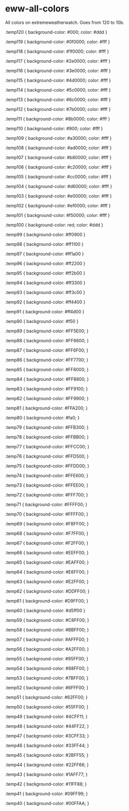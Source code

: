 # eww-all-colors
All colors on extremeweatherwatch. Goes from 120 to 10b.

.temp120 {
    background-color: #000;
    color: #ddd
}

.temp119 {
    background-color: #0f0000;
    color: #fff
}

.temp118 {
    background-color: #1f0000;
    color: #fff
}

.temp117 {
    background-color: #2e0000;
    color: #fff
}

.temp116 {
    background-color: #3e0000;
    color: #fff
}

.temp115 {
    background-color: #4d0000;
    color: #fff
}

.temp114 {
    background-color: #5c0000;
    color: #fff
}

.temp113 {
    background-color: #6c0000;
    color: #fff
}

.temp112 {
    background-color: #7b0000;
    color: #fff
}

.temp111 {
    background-color: #8b0000;
    color: #fff
}

.temp110 {
    background-color: #900;
    color: #fff
}

.temp109 {
    background-color: #a30000;
    color: #fff
}

.temp108 {
    background-color: #ad0000;
    color: #fff
}

.temp107 {
    background-color: #b80000;
    color: #fff
}

.temp106 {
    background-color: #c20000;
    color: #fff
}

.temp105 {
    background-color: #cc0000;
    color: #fff
}

.temp104 {
    background-color: #d60000;
    color: #fff
}

.temp103 {
    background-color: #e00000;
    color: #fff
}

.temp102 {
    background-color: #ef0000;
    color: #fff
}

.temp101 {
    background-color: #f50000;
    color: #fff
}

.temp100 {
    background-color: red;
    color: #ddd
}

.temp99 {
    background-color: #ff0900
}

.temp98 {
    background-color: #ff1100
}

.temp97 {
    background-color: #ff1a00
}

.temp96 {
    background-color: #ff2200
}

.temp95 {
    background-color: #ff2b00
}

.temp94 {
    background-color: #ff3300
}

.temp93 {
    background-color: #ff3c00
}

.temp92 {
    background-color: #ff4400
}

.temp91 {
    background-color: #ff4d00
}

.temp90 {
    background-color: #f50
}

.temp89 {
    background-color: #FF5E00;
}

.temp88 {
    background-color: #FF6600;
}

.temp87 {
    background-color: #FF6F00;
}

.temp86 {
    background-color: #FF7700;
}

.temp85 {
    background-color: #FF8000;
}

.temp84 {
    background-color: #FF8800;
}

.temp83 {
    background-color: #FF9100;
}

.temp82 {
    background-color: #FF9900;
}

.temp81 {
    background-color: #FFA200;
}

.temp80 {
    background-color: #fa0;
}

.temp79 {
    background-color: #FFB300;
}

.temp78 {
    background-color: #FFBB00;
}

.temp77 {
    background-color: #FFCC00;
}

.temp76 {
    background-color: #FFD500;
}

.temp75 {
    background-color: #FFDD00;
}

.temp74 {
    background-color: #FFE600;
}

.temp73 {
    background-color: #FFEE00;
}

.temp72 {
    background-color: #FFF700;
}

.temp71 {
    background-color: #FFFF00;
}

.temp70 {
    background-color: #FFFF00;
}

.temp69 {
    background-color: #FBFF00;
}

.temp68 {
    background-color: #F7FF00;
}

.temp67 {
    background-color: #F2FF00;
}

.temp66 {
    background-color: #EEFF00;
}

.temp65 {
    background-color: #EAFF00;
}

.temp64 {
    background-color: #E6FF00;
}

.temp63 {
    background-color: #E2FF00;
}

.temp62 {
    background-color: #DDFF00;
}

.temp61 {
    background-color: #D9FF00;
}

.temp60 {
    background-color: #d5ff00
}

.temp59 {
    background-color: #C8FF00;
}

.temp58 {
    background-color: #BBFF00;
}

.temp57 {
    background-color: #AFFF00;
}

.temp56 {
    background-color: #A2FF00;
}

.temp55 {
    background-color: #95FF00;
}

.temp54 {
    background-color: #88FF00;
}

.temp53 {
    background-color: #7BFF00;
}

.temp52 {
    background-color: #6FFF00;
}

.temp51 {
    background-color: #62FF00;
}

.temp50 {
    background-color: #55FF00;
}

.temp49 {
    background-color: #4CFF11;
}

.temp48 {
    background-color: #44FF22;
}

.temp47 {
    background-color: #3CFF33;
}

.temp46 {
    background-color: #33FF44;
}

.temp45 {
    background-color: #2BFF55;
}

.temp44 {
    background-color: #22FF66;
}

.temp43 {
    background-color: #1AFF77;
}

.temp42 {
    background-color: #11FF88;
}

.temp41 {
    background-color: #09FF99;
}

.temp40 {
    background-color: #00FFAA;
}
